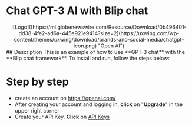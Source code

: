 # Chat GPT-3 AI with Blip chat
<div align="center">  
![Logo]([https://ml.globenewswire.com/Resource/Download/0b496401-dd38-4fe2-ad6a-445e921e9414?size=2](https://uxwing.com/wp-content/themes/uxwing/download/brands-and-social-media/chatgpt-icon.png) "Open AI")
</div>
## Description
This is an example of how to use **GPT-3 chat** with the **Blip chat framework**.
To install and run, follow the steps below:

# Step by step
* create an account on https://openai.com/
* After creating your account and logging in, **click** on "**Upgrade**" in the upper right corner
* Create your API Key. **Click** on [API Keys](https://platform.openai.com/account/api-keys) 
